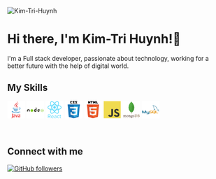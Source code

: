 
</p><img src="https://komarev.com/ghpvc/?username=huynhkimtri&label=Profile%20Visitors&color=0e75b6&style=flat" alt="Kim-Tri-Huynh" />

# Hi there, I'm Kim-Tri Huynh!👋
I'm a Full stack developer, passionate about technology, working for a better future with the help of digital world.

## My Skills 

<p align="left">
<img src="https://github.com/devicons/devicon/blob/master/icons/java/java-original-wordmark.svg" alt="Java" width="40" height="40"/>

<img src="https://github.com/devicons/devicon/blob/master/icons/nodejs/nodejs-original-wordmark.svg" alt="nodejs" width="40" height="40"/> 
 
<img src="https://github.com/devicons/devicon/blob/master/icons/react/react-original-wordmark.svg" alt="react" width="40" height="40"/> 
 
<img src="https://github.com/devicons/devicon/blob/master/icons/css3/css3-original-wordmark.svg" alt="css3" width="40" height="40"/> 

<img src="https://github.com/devicons/devicon/blob/master/icons/html5/html5-original-wordmark.svg" alt="html5" width="40" height="40"/> 
<img src="https://github.com/devicons/devicon/blob/master/icons/javascript/javascript-original.svg" alt="javascript" width="40" height="40"/>  
<img src="https://github.com/devicons/devicon/blob/master/icons/mongodb/mongodb-original-wordmark.svg" alt="mongodb" width="40" height="40"/> 
<img src="https://github.com/devicons/devicon/blob/master/icons/mysql/mysql-original-wordmark.svg" alt="mysql" width="40" height="40"/> 

</p>

<br/>

## Connect with me
[![GitHub followers](https://img.shields.io/github/followers/huynhkimtri?style=social)](https://www.github.com/huynhkimtri) 



